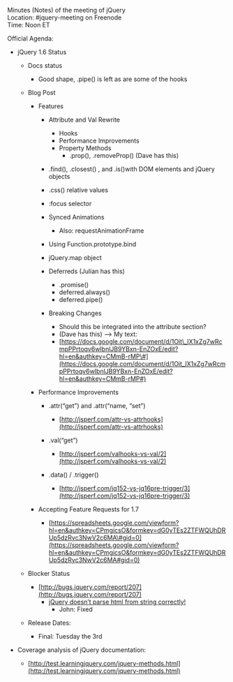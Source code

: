Minutes (Notes) of the meeting of jQuery  
 Location: \#jquery-meeting on Freenode  
 Time: Noon ET

Official Agenda:

-   jQuery 1.6 Status
    -   Docs status
        -   Good shape, .pipe() is left as are some of the hooks

    -   Blog Post
        -   Features
            -   Attribute and Val Rewrite
                -   Hooks
                -   Performance Improvements
                -   Property Methods
                    -   .prop(), .removeProp() (Dave has this)

            -   .find(), .closest() , and .is()with DOM elements and
                jQuery objects
            -   .css() relative values
            -   :focus selector
            -   Synced Animations
                -   Also: requestAnimationFrame

            -   Using Function.prototype.bind
            -   jQuery.map object
            -   Deferreds (Julian has this)
                -   .promise()
                -   deferred.always()
                -   deferred.pipe()

            -   Breaking Changes
                -   Should this be integrated into the attribute
                    section?
                -   (Dave has this) —\> My text:
                -   [https://docs.google.com/document/d/1Oit\_IX1xZg7wRcmpPPrtoqv6wIbnlJB9YBxn-EnZOxE/edit?hl=en&authkey=CMmB-rMP\#](https://docs.google.com/document/d/1Oit_IX1xZg7wRcmpPPrtoqv6wIbnlJB9YBxn-EnZOxE/edit?hl=en&authkey=CMmB-rMP#)

        -   Performance Improvements
            -   .attr(“get”) and .attr(“name, “set”)
                -   [http://jsperf.com/attr-vs-attrhooks](http://jsperf.com/attr-vs-attrhooks)

            -   .val(“get”)
                -   [http://jsperf.com/valhooks-vs-val/2](http://jsperf.com/valhooks-vs-val/2)

            -   .data() / .trigger()
                -   [http://jsperf.com/jq152-vs-jq16pre-trigger/3](http://jsperf.com/jq152-vs-jq16pre-trigger/3)

        -   Accepting Feature Requests for 1.7
            -   [https://spreadsheets.google.com/viewform?hl=en&authkey=CPmgicsO&formkey=dG0yTEs2ZTFWQUhDRUp5dzRyc3NwV2c6MA\#gid=0](https://spreadsheets.google.com/viewform?hl=en&authkey=CPmgicsO&formkey=dG0yTEs2ZTFWQUhDRUp5dzRyc3NwV2c6MA#gid=0)

    -   Blocker Status
        -   [http://bugs.jquery.com/report/207](http://bugs.jquery.com/report/207)
            -   [jQuery doesn’t parse html from string
                correctly!](http://bugs.jquery.com/ticket/8984)
                -   John: Fixed

    -   Release Dates:
        -   Final: Tuesday the 3rd

-   Coverage analysis of jQuery documentation:
    -   [http://test.learningjquery.com/jquery-methods.html](http://test.learningjquery.com/jquery-methods.html)


